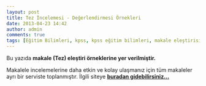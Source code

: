 ```yaml
---
layout: post
title: Tez İncelemesi - Değerlendirmesi Örnekleri
date: 2013-04-23 14:42
author: admin
comments: true
tags: [Eğitim Bilimleri, kpss, kpss eğitim bilimleri, makale eleştirisi, Özel konular, Son Konular, tez incelemesi örnekleri]
---
```

Bu yazıda <strong>makale (Tez) eleştiri örneklerine yer verilmiştir.</strong>

Makalele incelemelerine daha etkin ve kolay ulaşmanız için tüm makaleler ayrı bir serviste toplanmıştır. İlgili siteye <strong><a href="http://todaie2011.blogspot.com/" target="_blank" rel="nofollow">buradan gidebilirsiniz...</a>  </strong>
